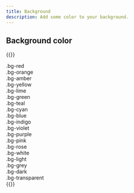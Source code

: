 ```yaml
---
title: Background
description: Add some color to your background.
---
```


## Background color

{{<example class="docs-bg-colors-preview">}}
<div class="grid grid-2 grid-sm-4">
  <div class="bg-red text-white">.bg-red</div>
  <div class="bg-orange text-white">.bg-orange</div>
  <div class="bg-amber">.bg-amber</div>
  <div class="bg-yellow">.bg-yellow</div>
  <div class="bg-lime">.bg-lime</div>
  <div class="bg-green text-white">.bg-green</div>
  <div class="bg-teal">.bg-teal</div>
  <div class="bg-cyan">.bg-cyan</div>
  <div class="bg-blue text-white">.bg-blue</div>
  <div class="bg-indigo text-white">.bg-indigo</div>
  <div class="bg-violet text-white">.bg-violet</div>
  <div class="bg-purple text-white">.bg-purple</div>
  <div class="bg-pink text-white">.bg-pink</div>
  <div class="bg-rose text-white">.bg-rose</div>
  <div class="bg-white">.bg-white</div>
  <div class="bg-light">.bg-light</div>
  <div class="bg-grey text-white">.bg-grey</div>
  <div class="bg-dark text-white">.bg-dark</div>
  <div class="bg-transparent">.bg-transparent</div>
</div>
{{</example>}}
